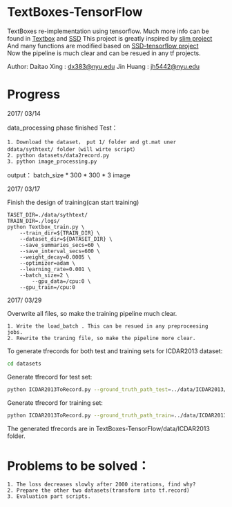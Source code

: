 # TextBoxes-TensorFlow
TextBoxes re-implementation using tensorflow.
Much more info can be found in [Textbox](https://arxiv.org/pdf/1611.06779.pdf) and [SSD](https://arxiv.org/abs/1512.02325)
This project is greatly inspired by [slim project](https://github.com/tensorflow/models/tree/master/slim)  
And many functions are modified based on [SSD-tensorflow project](https://github.com/balancap/SSD-Tensorflow)  
Now the pipeline is much clear and can be resued in any tf projects.

Author: 
	Daitao Xing : dx383@nyu.edu
	Jin Huang   : jh5442@nyu.edu

# Progress
2017/ 03/14  

data_processing phase finished
Test：

	1. Download the dataset， put 1/ folder and gt.mat uner ddata/sythtext/ folder（will wirte script）   
	2. python datasets/data2record.py    
	3. python image_processing.py    
	
output： batch_size * 300 * 300 * 3 image

2017/ 03/17  

Finish the design of training(can start training)	

	TASET_DIR=./data/sythtext/
	TRAIN_DIR=./logs/
	python Textbox_train.py \
		--train_dir=${TRAIN_DIR} \
		--dataset_dir=${DATASET_DIR} \
		--save_summaries_secs=60 \
		--save_interval_secs=600 \
		--weight_decay=0.0005 \
		--optimizer=adam \
		--learning_rate=0.001 \
		--batch_size=2 \
	    	--gpu_data=/cpu:0 \
		--gpu_train=/cpu:0
		
2017/ 03/29

Overwrite all files, so make the training pipeline much clear.
	
	1. Write the load_batch . This can be resued in any preproceesing jobs.
	2. Rewrite the traning file, so make the pipeline more clear.
	

To generate tfrecords for both test and training sets for ICDAR2013 dataset:
```bash
cd datasets
```
Generate tfrecord for test set:
```bash
python ICDAR2013ToRecord.py --ground_truth_path_test=../data/ICDAR2013/ICDAR-Test-GT/
```
Generate tfrecord for training set:
```bash
python ICDAR2013ToRecord.py --ground_truth_path_train=../data/ICDAR2013/ICDAR-Training-GT/
```
The generated tfrecords are in TextBoxes-TensorFlow/data/ICDAR2013 folder.

# Problems to be solved： 
	1. The loss decreases slowly after 2000 iterations, find why?		
	2. Prepare the other two datasets(transform into tf.record)
	3. Evaluation part scripts.


